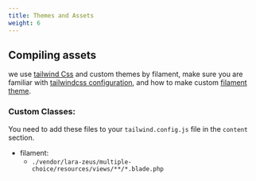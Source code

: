 ```yaml
---
title: Themes and Assets
weight: 6
---
```


## Compiling assets

we use [tailwind Css](https://tailwindcss.com/) and custom themes by filament, make sure you are familiar with [tailwindcss configuration](https://tailwindcss.com/docs/configuration), and how to make custom [filament theme](https://filamentphp.com/docs/2.x/admin/appearance#building-themes).

### Custom Classes:

You need to add these files to your `tailwind.config.js` file in the `content` section.

* filament:
  * `./vendor/lara-zeus/multiple-choice/resources/views/**/*.blade.php`
